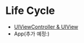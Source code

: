 # Life Cycle

- [UIViewController & UIView](https://github.com/JoongChangYang/TIL/blob/master/Swift/LifeCycle/UIViewControllerAndUIViewLifeCycle.md)
- App(추가 예정:)

